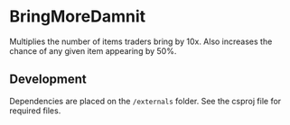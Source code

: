 # BringMoreDamnit

Multiplies the number of items traders bring by 10x.
Also increases the chance of any given item appearing by 50%.

## Development

Dependencies are placed on the `/externals` folder. See the csproj file for required files.

